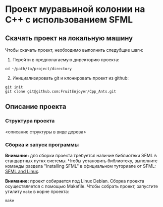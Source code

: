 # Проект муравьиной колонии на C++ с использованием SFML

## Скачать проект на локальную машину

Чтобы скачать проект, необходимо выполнить следубщие шаги:

1. Перейти в предполагаемую директорию проекта:
```
cd ~/path/to/project/directory
```

2. Инициализировать git и клонировать проект из github:
```
git init
git clone git@github.com:FruitEnjoyer/Cpp_Ants.git
```

## Описание проекта

### Структура проекта

<описание структуры в виде дерева>

### Сборка и запуск программы

__Внимание:__ для сборки проекта требуется наличие библиотеки SFML в стандартных путях системы. Чтобы установить библиотеку, выполните команды раздела "Installing SFML" в официальном туториале от SFML: [SFML and Linux](https://www.sfml-dev.org/tutorials/2.6/start-linux.php).

__Внимание:__ проект собирается под Linux Debian.
Сборка проекта осуществляется с помощью Makefile. Чтобы собрать проект, запустите утилиту `make` в корне проекта:
```
make
```


